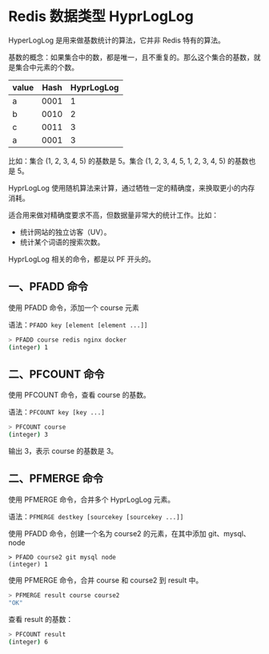 # Redis 数据类型 HyprLogLog

HyperLogLog 是用来做基数统计的算法，它并非 Redis 特有的算法。

基数的概念：如果集合中的数，都是唯一，且不重复的。那么这个集合的基数，就是集合中元素的个数。

| value | Hash | HyprLogLog |
| ----- | ---- | ---------- |
| a     | 0001 | 1          |
| b     | 0010 | 2          |
| c     | 0011 | 3          |
| a     | 0001 | 3          |

比如：集合 (1, 2, 3, 4, 5) 的基数是 5。集合 (1, 2, 3, 4, 5, 1, 2, 3, 4, 5) 的基数也是 5。

HyprLogLog 使用随机算法来计算，通过牺牲一定的精确度，来换取更小的内存消耗。

适合用来做对精确度要求不高，但数据量非常大的统计工作。比如：

- 统计网站的独立访客（UV）。
- 统计某个词语的搜索次数。

HyprLogLog 相关的命令，都是以 PF 开头的。

## 一、PFADD 命令

使用 PFADD 命令，添加一个 course 元素

语法：`PFADD key [element [element ...]]`

```bash
> PFADD course redis nginx docker
(integer) 1
```

## 二、PFCOUNT 命令

使用 PFCOUNT 命令，查看 course 的基数。

语法：`PFCOUNT key [key ...]`

```bash
> PFCOUNT course
(integer) 3
```

输出 3，表示 course 的基数是 3。

## 二、PFMERGE 命令

使用 PFMERGE 命令，合并多个 HyprLogLog 元素。

语法：`PFMERGE destkey [sourcekey [sourcekey ...]]`

使用 PFADD 命令，创建一个名为 course2 的元素，在其中添加 git、mysql、node

```shell
> PFADD course2 git mysql node
(integer) 1
```

使用 PFMERGE 命令，合并 course 和 course2 到 result 中。

```bash
> PFMERGE result course course2
"OK"
```

查看 result 的基数：

```bash
> PFCOUNT result
(integer) 6
```
